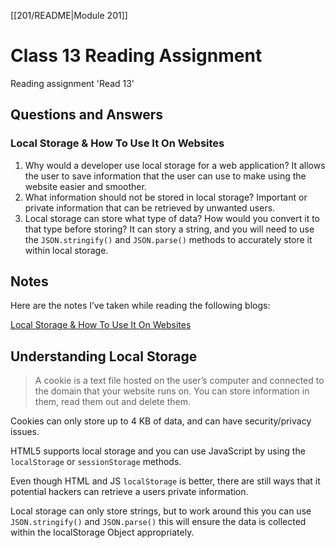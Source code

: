 [[201/README|Module 201]]
# Class 13 Reading Assignment

Reading assignment 'Read 13'

## Questions and Answers

### Local Storage & How To Use It On Websites

1. Why would a developer use local storage for a web application? It allows the user to save information that the user can use to make using the website easier and smoother.
2. What information should not be stored in local storage? Important or private information that can be retrieved by unwanted users.
3. Local storage can store what type of data? How would you convert it to that type before storing? It can story a string, and you will need to use the `JSON.stringify()` and `JSON.parse()` methods to accurately store it within local storage.

## Notes

Here are the notes I’ve taken while reading the following blogs:

[Local Storage & How To Use It On Websites](https://www.smashingmagazine.com/2010/10/local-storage-and-how-to-use-it/)

## Understanding Local Storage

> A cookie is a text file hosted on the user’s computer and connected to the domain that your website runs on. You can store information in them, read them out and delete them.

Cookies can only store up to 4 KB of data, and can have security/privacy issues.

HTML5 supports local storage and you can use JavaScript by using the `localStorage` or `sessionStorage` methods.

Even though HTML and JS `localStorage` is better, there are still ways that it potential hackers can retrieve a users private information.

Local storage can only store strings, but to work around this you can use `JSON.stringify()` and `JSON.parse()` this will ensure the data is collected within the localStorage Object appropriately.
